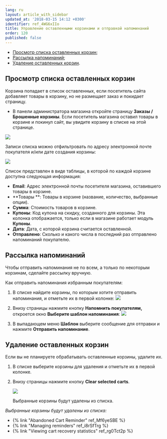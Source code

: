 ```yaml
---
lang: ru
layout: article_with_sidebar
updated_at: '2018-03-15 14:12 +0300'
identifier: ref_4WG6xIIo
title: Управление оставленными корзинами и отправкой напоминаний
order: 120
published: false
---
```

*   [Просмотр списка оставленных корзин](#Просмотр-списка-оставленных-корзин);
*   [Рассылка напоминаний](#Рассылка-напоминаний);
*   [Удаление оставленных корзин](#Удаление-оставленных-корзин).

## Просмотр списка оставленных корзин

Корзина попадает в список оставленных, если посетитель сайта добавляет товары в корзину, но не размещает заказ и покидает страницу.

*   В панели администратора магазина откройте страницу **Заказы / Брошенные корзины**. Если посетитель магазина оставил товары в корзине и покинул сайт, вы увидите корзину в списке на этой странице. 

![]({{site.baseurl}}/attachments/7503954/8719192.png)

Записи списка можно отфильтровать по адресу электронной почте покупателя и/или дате создания корзины:

![]({{site.baseurl}}/attachments/7503954/8719193.png)

Список представлен в виде таблицы, в которой по каждой корзине доступна следующая информация:

*   **Email**: Адрес электронной почты посетителя магазина, оставившего товары в корзине.
*   **Товары **: Товары в корзине (название, количество, выбранные опции).
*   **Сумма**: Стоимость товаров в корзине.
*   **Купоны**: Код купона на скидку, созданного для корзины. Эта колонка отображается, только если в магазине работает модуль **Купоны**.
*   **Дата**: Дата, с которой корзина считается оставленной.
*   **Отправлено**: Сколько и какого числа в последний раз отправлено напоминаний покупателю.

## Рассылка напоминаний 

Чтобы отправить напоминания не по всем, а только по некоторым корзинам, сделайте рассылку вручную.

Как отправить напоминания избранным покупателям:

1.  В списке найдите корзины, по которым хотите отправить напоминания, и отметьте их в первой колонке:
    ![]({{site.baseurl}}/attachments/7503954/8719194.png)

2.  Внизу страницы нажмите кнопку **Напомнить покупателям,** откроется окно **Выберите шаблон напоминания**: 
    ![]({{site.baseurl}}/attachments/7503954/8719195.png)

3.  В выпадающем меню **Шаблон** выберите сообщение для отправки и нажмите **Отправить напоминание**.

## Удаление оставленных корзин

Если вы не планируете обрабатывать оставленные корзины, удалите их. 

1.  В списке выберите корзины для удаления и отметьте их в первой колонке.
2.  Внизу страницы нажмите кнопку **Clear selected carts**. 

    ![]({{site.baseurl}}/attachments/7503954/8719196.png)

    Выбранные корзины будут удалены из списка.

_Выбранные корзины будут удалены из списка:_

*   {% link "Abandoned Cart Reminder" ref_Mf6yeSBE %}
*   {% link "Managing reminders" ref_i8rSfTrg %}
*   {% link "Viewing cart recovery statistics" ref_rg0Tct2p %}

